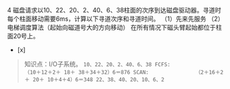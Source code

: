 4
磁盘请求以10、22、20、2、40、6、38柱面的次序到达磁盘驱动器。寻道时每个柱面移动需要6ms，计算以下寻道次序和寻道时间。
（1）先来先服务
（2）电梯调度算法（起始向磁道号大的方向移动）
在所有情况下磁头臂起始都位于柱面20号上。
- [x]  

> 知识点：I/O子系统。
>     ```
>                                10、22、20、2、40、6、38
>     FCFS:                （10＋12＋2＋ 18＋ 38＋34＋32）6＝876
>     SCAN:               （2＋16＋2＋ 20＋ 10＋4＋4）6＝348
>                                22、38、40、20、10、6、2
>     ```
>     
